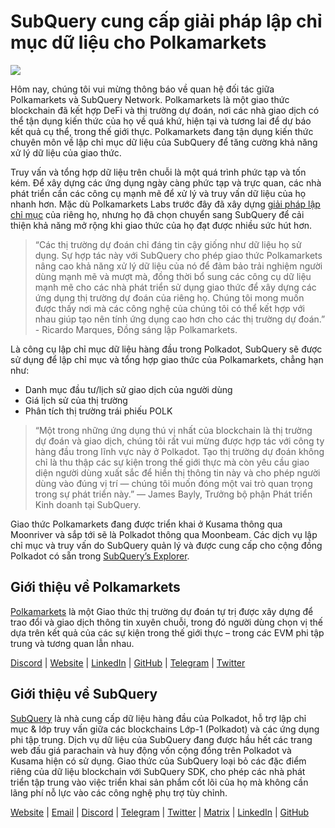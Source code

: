 # SubQuery cung cấp giải pháp lập chỉ mục dữ liệu cho Polkamarkets

![](https://miro.medium.com/max/1400/0*KRx5x-Oaz7mfHPuJ)

Hôm nay, chúng tôi vui mừng thông báo về quan hệ đối tác giữa Polkamarkets và SubQuery Network. Polkamarkets là một giao thức blockchain đã kết hợp DeFi và thị trường dự đoán, nơi các nhà giao dịch có thể tận dụng kiến thức của họ về quá khứ, hiện tại và tương lai để dự báo kết quả cụ thể, trong thế giới thực. Polkamarkets đang tận dụng kiến thức chuyên môn về lập chỉ mục dữ liệu của SubQuery để tăng cường khả năng xử lý dữ liệu của giao thức.

Truy vấn và tổng hợp dữ liệu trên chuỗi là một quá trình phức tạp và tốn kém. Để xây dựng các ứng dụng ngày càng phức tạp và trực quan, các nhà phát triển cần các công cụ mạnh mẽ để xử lý và truy vấn dữ liệu của họ nhanh hơn. Mặc dù Polkamarkets Labs trước đây đã xây dựng [giải pháp lập chỉ mục](https://github.com/Polkamarkets/polkamarkets-api) của riêng họ, nhưng họ đã chọn chuyển sang SubQuery để cải thiện khả năng mở rộng khi giao thức của họ đạt được nhiều sức hút hơn.

> “Các thị trường dự đoán chỉ đáng tin cậy giống như dữ liệu họ sử dụng. Sự hợp tác này với SubQuery cho phép giao thức Polkamarkets nâng cao khả năng xử lý dữ liệu của nó để đảm bảo trải nghiệm người dùng mạnh mẽ và mượt mà, đồng thời bổ sung các công cụ dữ liệu mạnh mẽ cho các nhà phát triển sử dụng giao thức để xây dựng các ứng dụng thị trường dự đoán của riêng họ. Chúng tôi mong muốn được thấy nơi mà các công nghệ của chúng tôi có thể kết hợp với nhau giúp tạo nên tính ứng dụng cao hơn cho các thị trường dự đoán.” - Ricardo Marques, Đồng sáng lập Polkamarkets.

Là công cụ lập chỉ mục dữ liệu hàng đầu trong Polkadot, SubQuery sẽ được sử dụng để lập chỉ mục và tổng hợp giao thức của Polkamarkets, chẳng hạn như:

- Danh mục đầu tư/lịch sử giao dịch của người dùng
- Giá lịch sử của thị trường
- Phân tích thị trường trái phiếu POLK

> “Một trong những ứng dụng thú vị nhất của blockchain là thị trường dự đoán và giao dịch, chúng tôi rất vui mừng được hợp tác với công ty hàng đầu trong lĩnh vực này ở Polkadot. Tạo thị trường dự đoán không chỉ là thu thập các sự kiện trong thế giới thực mà còn yêu cầu giao diện người dùng xuất sắc để hiển thị thông tin này và cho phép người dùng vào đúng vị trí — chúng tôi muốn đóng một vai trò quan trọng trong sự phát triển này.” — James Bayly, Trưởng bộ phận Phát triển Kinh doanh tại SubQuery.

Giao thức Polkamarkets đang được triển khai ở Kusama thông qua Moonriver và sắp tới sẽ là Polkadot thông qua Moonbeam. Các dịch vụ lập chỉ mục và truy vấn do SubQuery quản lý và được cung cấp cho cộng đồng Polkadot có sẵn trong [SubQuery’s Explorer](https://explorer.subquery.network/).

## Giới thiệu về Polkamarkets

[Polkamarkets](https://www.polkamarkets.com/) là một Giao thức thị trường dự đoán tự trị được xây dựng để trao đổi và giao dịch thông tin xuyên chuỗi, trong đó người dùng chọn vị thế dựa trên kết quả của các sự kiện trong thế giới thực – trong các EVM phi tập trung và tương quan lẫn nhau.

[Discord](https://discord.gg/polkamarkets) | [Website](https://polkamarkets.com/) | [LinkedIn](https://www.linkedin.com/company/polkamarkets/) | [GitHub](https://github.com/Polkamarkets) | [Telegram](http://t.me/polkamarkets) | [Twitter](https://twitter.com/polkamarkets)

## Giới thiệu về SubQuery

[SubQuery](https://subquery.network/) là nhà cung cấp dữ liệu hàng đầu của Polkadot, hỗ trợ lập chỉ mục & lớp truy vấn giữa các blockchains Lớp-1 (Polkadot) và các ứng dụng phi tập trung. Dịch vụ dữ liệu của SubQuery đang được hầu hết các trang web đấu giá parachain và huy động vốn cộng đồng trên Polkadot và Kusama hiện có sử dụng. Giao thức của SubQuery loại bỏ các đặc điểm riêng của dữ liệu blockchain với SubQuery SDK, cho phép các nhà phát triển tập trung vào việc triển khai sản phẩm cốt lõi của họ mà không cần lãng phí nỗ lực vào các công nghệ phụ trợ tùy chỉnh.

[Website](https://subquery.network/) | [Email](hello@subquery.network) | [Discord](https://discord.com/invite/78zg8aBSMG) | [Telegram](https://t.me/subquerynetwork) | [Twitter](https://twitter.com/subquerynetwork) | [Matrix](https://matrix.to/#/#subquery:matrix.org) | [LinkedIn](https://www.linkedin.com/company/subquery) | [GitHub](https://github.com/subquery)
